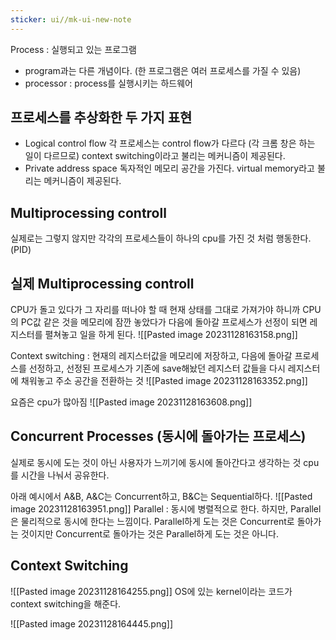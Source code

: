 ```yaml
---
sticker: ui//mk-ui-new-note
---
```

Process : 실행되고 있는 프로그램
- program과는 다른 개념이다. (한 프로그램은 여러 프로세스를 가질 수 있음)
- processor : process를 실행시키는 하드웨어

## 프로세스를 추상화한 두 가지 표현
- Logical control flow
각 프로세스는 control flow가 다르다 (각 크롬 창은 하는 일이 다르므로)
context switching이라고 불리는 메커니즘이 제공된다.
- Private address space
독자적인 메모리 공간을 가진다.
virtual memory라고 불리는 메커니즘이 제공된다.

## Multiprocessing controll
실제로는 그렇지 않지만 각각의 프로세스들이 하나의 cpu를 가진 것 처럼 행동한다. (PID)
## 실제 Multiprocessing controll

CPU가 돌고 있다가 그 자리를 떠나야 할 때 현재 상태를 그대로 가져가야 하니까 CPU의 PC값 같은 것을 메모리에 잠깐 놓았다가 다음에 돌아갈 프로세스가 선정이 되면 레지스터를 펼쳐놓고 일을 하게 된다.
![[Pasted image 20231128163158.png]]

Context switching : 현재의 레지스터값을 메모리에 저장하고, 다음에 돌아갈 프로세스를 선정하고, 선정된 프로세스가 기존에 save해놨던 레지스터 값들을 다시 레지스터에 채워놓고 주소 공간을 전환하는 것
![[Pasted image 20231128163352.png]]

요즘은 cpu가 많아짐
![[Pasted image 20231128163608.png]]

## Concurrent Processes (동시에 돌아가는 프로세스)
실제로 동시에 도는 것이 아닌 사용자가 느끼기에 동시에 돌아간다고 생각하는 것 cpu를 시간을 나눠서 공유한다.

아래 예시에서 A&B, A&C는 Concurrent하고, B&C는 Sequential하다.
![[Pasted image 20231128163951.png]]
Parallel : 동시에 병렬적으로 한다. 하지만, Parallel은 물리적으로 동시에 한다는 느낌이다. Parallel하게 도는 것은 Concurrent로 돌아가는 것이지만 Concurrent로 돌아가는 것은 Parallel하게 도는 것은 아니다.

## Context Switching
![[Pasted image 20231128164255.png]]
OS에 있는 kernel이라는 코드가 context switching을 해준다.

![[Pasted image 20231128164445.png]]





